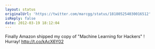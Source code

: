 ```yaml
---
layout: status
originalUrl: 'https://twitter.com/marcgg/status/181805254030016512'
isReply: false
date: 2012-03-19 18:12:04
---
```


Finally Amazon shipped my copy of "Machine Learning for Hackers" ! Hurray! http://t.co/kAcX6Y02
